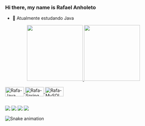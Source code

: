 ### Hi there, my name is Rafael Anholeto


- 🌱 Atualmente estudando Java

<div align="center">
  <a href=https://github.com/rafa-anholeto">
  <img height="180em" src="https://github-readme-stats.vercel.app/api?username=rafa-anholeto&show_icons=true&theme=onedark&include_all_commits=true&count_private=true"/>
  <img height="180em" src="https://github-readme-stats.vercel.app/api/top-langs/?username=rafa-anholeto&layout=compact&langs_count=7&theme=onedark"/>
</div>                                                                                                                                               
<div style="display: inline_block"><br>
  <img align="center" alt="Rafa-Java" height="30" width="60" src="https://img.shields.io/badge/Java-ED8B00?style=for-the-badge&logo=java&logoColor=white">
  <img align="center" alt="Rafa-Spring" height="30" width="60" src="https://img.shields.io/badge/Spring-6DB33F?style=for-the-badge&logo=spring&logoColor=white">
  <img align="center" alt="Rafa-MySQL" height="30" width="60" src="https://img.shields.io/badge/MySQL-00000F?style=for-the-badge&logo=mysql&logoColor=white">
 
</div>


  ##
 
<div> 
  <a href="https://www.instagram.com/rafa_anholeto/" target="_blank"><img src="https://img.shields.io/badge/-Instagram-%23E4405F?style=for-the-badge&logo=instagram&logoColor=white" target="_blank"></a>
  <a href = "mailto:rafaanholeto3@gmail.com"><img src="https://img.shields.io/badge/-Gmail-%23333?style=for-the-badge&logo=gmail&logoColor=white" target="_blank"></a>
  <a href="https://www.linkedin.com/in/rafael-anholeto/" target="_blank"><img src="https://img.shields.io/badge/-LinkedIn-%230077B5?style=for-the-badge&logo=linkedin&logoColor=white" target="_blank"></a> 
  <a href = "https://www.facebook.com/rafael.anholeto/"><img src="https://img.shields.io/badge/Facebook-1877F2?style=for-the-badge&logo=facebook&logoColor=white" target="_blank"></a>
 
  ![Snake animation](https://github.com/rafa-anholeto/rafa-anholeto/blob/output/github-contribution-grid-snake.svg)
 
</div>
                                                                                                                                           
                                                                                                                                                
                                                                                                                                                




